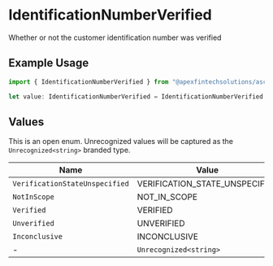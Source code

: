 # IdentificationNumberVerified

Whether or not the customer identification number was verified

## Example Usage

```typescript
import { IdentificationNumberVerified } from "@apexfintechsolutions/ascend-sdk/models/components";

let value: IdentificationNumberVerified = IdentificationNumberVerified.Verified;
```

## Values

This is an open enum. Unrecognized values will be captured as the `Unrecognized<string>` branded type.

| Name                           | Value                          |
| ------------------------------ | ------------------------------ |
| `VerificationStateUnspecified` | VERIFICATION_STATE_UNSPECIFIED |
| `NotInScope`                   | NOT_IN_SCOPE                   |
| `Verified`                     | VERIFIED                       |
| `Unverified`                   | UNVERIFIED                     |
| `Inconclusive`                 | INCONCLUSIVE                   |
| -                              | `Unrecognized<string>`         |